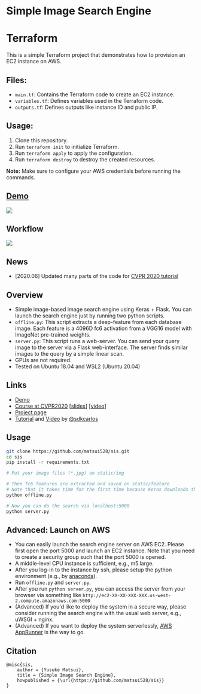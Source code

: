 # Simple Image Search Engine

# Terraform

This is a simple Terraform project that demonstrates how to provision an EC2 instance on AWS.

## Files:

- `main.tf`: Contains the Terraform code to create an EC2 instance.
- `variables.tf`: Defines variables used in the Terraform code.
- `outputs.tf`: Defines outputs like instance ID and public IP.

## Usage:

1. Clone this repository.
2. Run `terraform init` to initialize Terraform.
3. Run `terraform apply` to apply the configuration.
4. Run `terraform destroy` to destroy the created resources.

**Note:** Make sure to configure your AWS credentials before running the commands.

## [Demo](https://www.simple-image-search.xyz/)
![](http://yusukematsui.me/project/sis/img/screencapture2.jpg)

## Workflow
![](http://yusukematsui.me/project/sis/img/overview.png)

## News
- [2020.06] Updated many parts of the code for [CVPR 2020 tutorial](https://matsui528.github.io/cvpr2020_tutorial_retrieval/)


## Overview
- Simple image-based image search engine using Keras + Flask. You can launch the search engine just by running two python scripts.
- `offline.py`: This script extracts a deep-feature from each database image. Each feature is a 4096D fc6 activation from a VGG16 model with ImageNet pre-trained weights.
- `server.py`: This script runs a web-server. You can send your query image to the server via a Flask web-interface. The server finds similar images to the query by a simple linear scan.
- GPUs are not required.
- Tested on Ubuntu 18.04 and WSL2 (Ubuntu 20.04)

## Links
- [Demo](https://www.simple-image-search.xyz/)
- [Course at CVPR2020](https://matsui528.github.io/cvpr2020_tutorial_retrieval/) [[slides](https://speakerdeck.com/matsui_528/cvpr20-tutorial-live-coding-demo-to-implement-an-image-search-engine-from-scratch)] [[video](https://www.youtube.com/watch?v=M0Y9_vBmYXU)]
- [Project page](http://yusukematsui.me/project/sis/sis.html)
- [Tutorial](https://ourcodeworld.com/articles/read/981/how-to-implement-an-image-search-engine-using-keras-tensorflow-with-python-3-in-ubuntu-18-04) and [Video](https://www.youtube.com/watch?v=Htu7b8PUyRg) by [@sdkcarlos](https://github.com/sdkcarlos)

## Usage
```bash
git clone https://github.com/matsui528/sis.git
cd sis
pip install -r requirements.txt

# Put your image files (*.jpg) on static/img

# Then fc6 features are extracted and saved on static/feature
# Note that it takes time for the first time because Keras downloads the VGG weights.
python offline.py

# Now you can do the search via localhost:5000
python server.py
```

## Advanced: Launch on AWS
- You can easily launch the search engine server on AWS EC2. Please first open the port 5000 and launch an EC2 instance. Note that you need to create a security group such that the port 5000 is opened.
- A middle-level CPU instance is sufficient, e.g., m5.large.
- After you log-in to the instance by ssh, please setup the python environment (e.g., by [anaconda](https://docs.anaconda.com/anaconda/install/linux/)).
- Run `offline.py` and `server.py`.
- After you run `python server.py`, you can access the server from your browser via something like `http://ec2-XX-XX-XXX-XXX.us-west-2.compute.amazonaws.com:5000`
- (Advanced) If you'd like to deploy the system in a secure way, please consider running the search engine with the usual web server, e.g., uWSGI + nginx.
- (Advanced) If you want to deploy the system serverlessly, [AWS AppRunner](https://docs.aws.amazon.com/apprunner/latest/dg/what-is-apprunner.html) is the way to go.


## Citation

    @misc{sis,
	    author = {Yusuke Matsui},
	    title = {Simple Image Search Engine},
	    howpublished = {\url{https://github.com/matsui528/sis}}
    }
